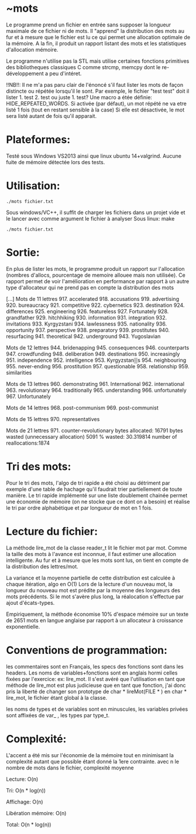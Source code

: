 ﻿~mots
====

Le programme prend un fichier en entrée sans supposer la longueur maximale de ce fichier ni de mots.
Il "apprend" la distribution des mots au fur et à mesure que le fichier est lu ce qui permet une allocation optimale de la mémoire.
A la fin, il produit un rapport listant des mots et les statistiques d'allocation mémoire.

Le programme n'utilise pas la STL mais utilise certaines fonctions primitives des bibliotheques classiques C comme strcmp, memcpy dont le re-développement a peu d'intéret.

!!NB!!: Il ne m'a pas paru clair de l'énoncé s'il faut lister les mots de façon distincte ou répétée lorsqu'il le sont.
Par exemple, le fichier "test test" doit il lister 1. test 2. test ou juste 1. test?
Une macro a étée définie: HIDE_REPEATED_WORDS. Si activée (par défaut), un mot répété ne va etre listé 1 fois (tout en restant sensible à la case)
Si elle est désactivée, le mot sera listé autant de fois qu'il apparait.

Plateformes:
===========
Testé sous Windows VS2013 ainsi que linux ubuntu 14+valgrind.
Aucune fuite de mémoire détectée lors des tests.

Utilisation:
===========
```
./mots fichier.txt
```
Sous windows/VC++, il suffit de charger les fichiers dans un projet vide et le lancer avec comme argument le fichier à analyser
Sous linux:
make
```
./mots fichier.txt
```

Sortie:
=======

En plus de lister les mots, le programme produit un rapport sur l'allocation (nombres d'allocs, pourcentage de memoire allouee mais non utilisée).
Ce rapport permet de voir l'amélioration en performance par rapport à un autre type d'allocateur qui ne prend pas en compte la distribution des mots

[...]
Mots de 11 lettres
917. accelerated
918. accusations
919. advertising
920. bureaucracy
921. competitive
922. cybernetics
923. destination
924. differences
925. engineering
926. featureless
927. Fortunately
928. grandfather
929. hitchhiking
930. information
931. integration
932. invitations
933. Kyrgyzstani
934. lawlessness
935. nationality
936. opportunity
937. perspective
938. preparatory
939. prostitutes
940. resurfacing
941. theoretical
942. underground
943. Yugoslavian

Mots de 12 lettres
944. bridenapping
945. consequences
946. counterparts
947. crowdfunding
948. deliberation
949. destinations
950. increasingly
951. independence
952. intelligence
953. Kyrgyzstan▒s
954. neighbouring
955. never-ending
956. prostitution
957. questionable
958. relationship
959. similarities

Mots de 13 lettres
960. demonstrating
961. International
962. international
963. revolutionary
964. traditionally
965. understanding
966. unfortunately
967. Unfortunately

Mots de 14 lettres
968. post-communism
969. post-communist

Mots de 15 lettres
970. representatives

Mots de 21 lettres
971. counter-revolutionary
bytes allocated: 16791
bytes wasted (unnecessary allocation) 5091
 % wasted:                 30.319814
number of reallocations:1874


Tri des mots:
=============

Pour le tri des mots, l'algo de tri rapide a été choisi au détriment par exemple d'une table de hachage qu'il faudrait trier partiellement de toute manière.
Le tri rapide implémenté sur une liste doublement chainée permet une économie de mémoire (on ne stocke que ce dont on a besoin) et réalise le tri par ordre
alphabétique et par longueur de mot en 1 fois.

Lecture du fichier:
===================

La méthode lire_mot de la classe reader_t lit le fichier mot par mot. Comme la taille des mots à l'avance est inconnue, il faut estimer une allocation intelligente.
Au fur et à mesure que les mots sont lus, on tient en compte de la distribution des lettres/mot.

La variance et la moyenne partielle de cette distribution est calculée à chaque itération, algo en O(1)
Lors de la lecture d'un nouveau mot, la longueur du nouveau mot est prédite par la moyenne des longueurs
des mots précédents. Si le mot s'avère plus long, la réalocation s'effectue par ajout d'écats-types.

Empiriquement, la méthode économise 10% d'espace mémoire sur un texte de 2651 mots en langue anglaise par rapport
à un allocateur à croissance exponentielle.

Conventions de programmation:
============================

les commentaires sont en Français, les specs des fonctions sont dans les headers. Les noms de variables+fonctions sont en anglais hormi celles fixées par l'exercice: ex: lire_mot. 
Il s'est avéré que l'utilisation en tant que méthode de lire\_mot est plus judicieuse que en tant que fonction, j'ai donc pris la liberté de changer son prototype de char * lireMot(FILE * ) en char * lire_mot, le fichier étant global à la classe.

les noms de types et de variables sont en minuscules, les variables privées sont affixées de var_ , les types par type_t.


Complexité:
===========

L'accent a été mis sur l'économie de la mémoire tout en minimisant la complexité autant que possible étant donné la 1ere contrainte.
avec n le nombre de mots dans le fichier, complexité moyenne

Lecture: O(n)

Tri: O(n * log(n))

Affichage: O(n)

Libération mémoire: O(n)

Total: O(n * log(n))


